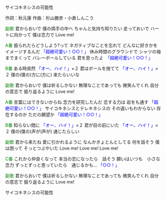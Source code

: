 サイコキネシスの可能性

作詞：秋元康
作曲：杉山勝彦・小倉しんこう

<font color=green>副歌</font>
君からおいで
僕の両手の中へ
ちゃんと気持ち知りたい
走っておいで
ハートに向かって
僕は念力で
Love me!

<font color=green>A番</font>
振られたらどうしよう?って
ネガティブなことを忘れて
どんなに好きかを
イメージするんだ <font color=blue>「超絶可愛い！○○！」</font> 
休み時間のグラウンドで
シャツの袖までまくって
バレーボールしている
君を思ったよ　<font color=blue>「超絶可愛い！○○！」</font> 

<font color=green>B番</font>
ある時突然 <font color=blue>「オー、ハイ！」</font>×２ 
君はボールを捨てて <font color=blue>「オー、ハイ！」</font>×２ 
僕の(僕の)方に(方に)
来たらいいな

<font color=green>副歌</font>
君からおいで
僕は祈るしかない
無理なことであっても
微笑んでくれ
自分の意志で
振り返るように
Love me!

<font color=green>A番</font>
言葉にはできないからね
念力を研究したんだ
恋する力は
岩をも通す <font color=blue>「超絶可愛い！○○！」</font> 
サイコキネシスとテレキネシスの
その違いもわからない
存在するのか
ただの願望か <font color=blue>「超絶可愛い！○○！」</font> 

<font color=green>B番</font>
知らない間に <font color=blue>「オー、ハイ！」</font>×２ 
君が目の前にいた <font color=blue>「オー、ハイ！」</font>×２ 
僕の(僕の)声が(声が)
通じたらしい

<font color=green>副歌</font>
君から来たね
愛に引かれるように
なんかきょとんとしてる
何を話そう
僕は困って
そっとつぶやいた
Love me!
Love me!
Love me!

<font color=green>C番</font>
これから仲良くなって
本当の恋になったら　話そう
願いはいつも　小さな念力
ずっとずっと思っていたら　通じるかも…
<font color=blue>「○○！」</font> 

<font color=green>副歌</font>
君からおいで
僕は祈るしかない
無理なことであっても
微笑んでくれ
自分の意志で
振り返るように
Love me!

サイコキネシスの可能性
